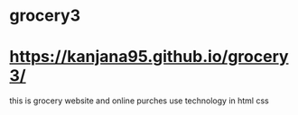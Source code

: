 # grocery3
#  https://kanjana95.github.io/grocery3/
this is grocery website and online purches use technology in html css
